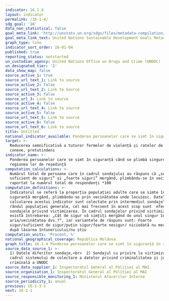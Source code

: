 ```yaml
---
indicator: 16.1.4
layout: indicator
permalink: /16-1-4/
sdg_goal: '16'
data_non_statistical: false
goal_meta_link: 'http://unstats.un.org/sdgs/files/metadata-compilation/Metadata-Goal-16.pdf'
goal_meta_link_text: United Nations Sustainable Development Goals Metadata (PDF 213 KB)
graph_type: line
indicator_sort_order: 16-01-04
published: true
reporting_status: notstarted
un_custodian_agency: United Nations Office on Drugs and Crime (UNODC)
un_designated_tier: '2'
data_show_map: false
source_active_1: true
source_url_text_1: Link to source
source_active_2: false
source_url_text_2: Link to Source
source_active_3: false
source_url_3: Link to source
source_active_4: false
source_url_text_4: Link to source
source_active_5: false
source_url_text_5: Link to source
source_active_6: false
source_url_text_6: Link to source
title: Untitled
national_indicator_available: Ponderea persoanelor care se simt în siguranță în regiunea de reședință
target: >-
  Reducerea semnificativă a tuturor formelor de violență și ratelor de deces
  conexe, pretutindeni
indicator_name: >-
  Ponderea persoanelor care se simt în siguranță când se plimbă singure în
  regiunea lor de reședință
computation_calculations: >-
  Numărul total de persoane care în cadrul sondajului au răspuns că „se simt
  suficient de siguri” și „foarte siguri” mergând, plimbându-se în vecinătate,
  raportat la numărul total de respondenți *100
computation_definitions: >-
  Indicatorul se referă la proporția populației adulte care se simte în
  siguranță mergând, plimbându-se prin vecinătatea unde locuiesc. Datele pentru
  calcularea acestui indicator sunt colectate prin intermediul sondajelor în
  rândul populației generale, cel mai frecvent în acest scop sunt  efectuate
  sondajele privind victimizarea. În cadrul sondajelor privind victimizarea
  există întrebarea: „Cât de sigur vă simțiți mergând de unul singur în
  aria/vecinătatea dvs.?”, iar variantele de răspuns sunt: Foarte
  sigur/suficient de sigur/puțin sigur/foarte nesigur/ niciodată nu merg singul
  după lăsarea întunericului/nu știu
computation_units: 'Procent, %'
national_geographical_coverage: Republica Moldova
graph_title: 16.1.4 Ponderea persoanelor care se simt în siguranță în regiunea de reședință
source_data_source_1: >-
  1) Datele diferitor sondaje,<br>  2) Sondajul cu privire la victimizare în
  cadrul sistemului de colectare a datelor privind criminalitatea și justiția
  criminală a UNODC
source_data_supplier_1: Inspectoratul General al Poliției al MAI
source_organisation_1: Inspectoratul General al Poliției al MAI
source_responsible_monitoring_1: Ministerul Afacerilor Interne
source_periodicity_1: anual
previous: 16-1-3-1
next: 16-2-1
---
```

